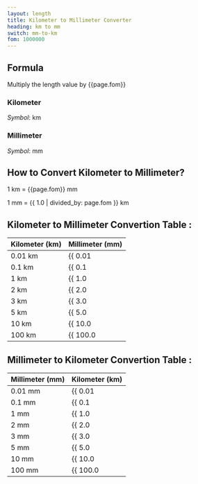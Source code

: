 ```yaml
---
layout: length
title: Kilometer to Millimeter Converter
heading: km to mm
switch: mm-to-km
fom: 1000000
---
```


## Formula
Multiply the length value by {{page.fom}}

### Kilometer
*Symbol*: km

### Millimeter
*Symbol*: mm

## How to Convert Kilometer to Millimeter?
1 km = {{page.fom}} mm

1 mm = {{ 1.0 | divided_by: page.fom }} km

## Kilometer to Millimeter Convertion Table :

| Kilometer (km) | Millimeter (mm) |
| ---- | ---- |
| 0.01 km | {{ 0.01 | times: page.fom | round: 12 }} mm |
| 0.1 km | {{ 0.1 | times: page.fom | round: 12 }} mm |
| 1 km | {{ 1.0 | times: page.fom | round: 12 }} mm |
| 2 km | {{ 2.0 | times: page.fom | round: 12 }} mm |
| 3 km | {{ 3.0 | times: page.fom | round: 12 }} mm |
| 5 km | {{ 5.0 | times: page.fom | round: 12 }} mm |
| 10 km | {{ 10.0 | times: page.fom | round: 12 }} mm |
| 100 km | {{ 100.0 | times: page.fom | round: 12 }} mm |

## Millimeter to Kilometer Convertion Table :

| Millimeter (mm) | Kilometer (km) |
| ---- | ---- |
| 0.01 mm | {{ 0.01 | divided_by: page.fom | round: 12 }} km |
| 0.1 mm | {{ 0.1 | divided_by: page.fom | round: 12 }} km |
| 1 mm | {{ 1.0 | divided_by: page.fom | round: 12 }} km |
| 2 mm | {{ 2.0 | divided_by: page.fom | round: 12 }} km |
| 3 mm | {{ 3.0 | divided_by: page.fom | round: 12 }} km |
| 5 mm | {{ 5.0 | divided_by: page.fom | round: 12 }} km |
| 10 mm | {{ 10.0 | divided_by: page.fom | round: 12 }} km |
| 100 mm | {{ 100.0 | divided_by: page.fom | round: 12 }} km |

<script>
selectInput[8].selected = true
selectOutput[2].selected = true
</script>
